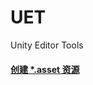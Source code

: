 # UET
Unity Editor Tools

#### [创建 *.asset 资源](https://github.com/fasthro/UET/blob/master/Assets/UET/Editor/CreateAssetEditor.cs)

